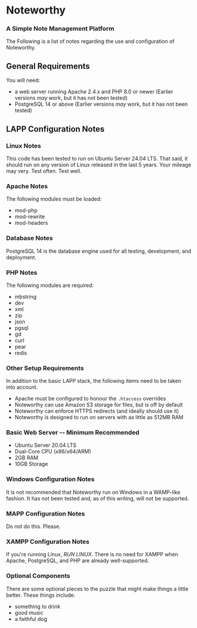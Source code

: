 # Noteworthy

### A Simple Note Management Platform

The Following is a list of notes regarding the use and configuration of Noteworthy.

## General Requirements

You will need:

* a web server running Apache 2.4.x and PHP 8.0 or newer (Earlier versions *may* work, but it has not been tested)
* PostgreSQL 14 or above (Earlier versions *may* work, but it has not been tested)

## LAPP Configuration Notes

### Linux Notes

This code has been tested to run on Ubuntu Server 24.04 LTS. That said, it should run on any version of Linux released in the last 5 years. Your mileage may very. Test often. Test well.

### Apache Notes

The following modules must be loaded:

* mod-php
* mod-rewrite
* mod-headers

### Database Notes

PostgreSQL 14 is the database engine used for all testing, development, and deployment.

### PHP Notes

The following modules are required:

* mbstring
* dev
* xml
* zip
* json
* pgsql
* gd
* curl
* pear
* redis

### Other Setup Requirements

In addition to the basic LAPP stack, the following items need to be taken into account.

* Apache must be configured to honour the `.htaccess` overrides
* Noteworthy can use Amazon S3 storage for files, but is off by default
* Noteworthy can enforce HTTPS redirects (and ideally should use it)
* Noteworthy is designed to run on servers with as little as 512MB RAM

### Basic Web Server -- Minimum Recommended

* Ubuntu Server 20.04 LTS
* Dual-Core CPU (x86/x64/ARM)
* 2GB RAM
* 10GB Storage

### Windows Configuration Notes

It is not recommended that Noteworthy run on Windows in a WAMP-like fashion. It has not been tested and, as of this writing, will not be supported.

### MAPP Configuration Notes

Do not do this. Please.

### XAMPP Configuration Notes

If you're running Linux, *RUN LINUX*. There is no need for XAMPP when Apache, PostgreSQL, and PHP are already well-supported.

### Optional Components

There are some optional pieces to the puzzle that might make things a little better. These things include:

* something to drink
* good music
* a faithful dog
